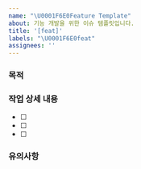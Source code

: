 ```yaml
---
name: "\U0001F6E0Feature Template"
about: 기능 개발을 위한 이슈 템플릿입니다.
title: '[feat]'
labels: "\U0001F6E0feat"
assignees: ''
---
```


### 목적

### 작업 상세 내용

- [ ]
- [ ]
- [ ]

### 유의사항